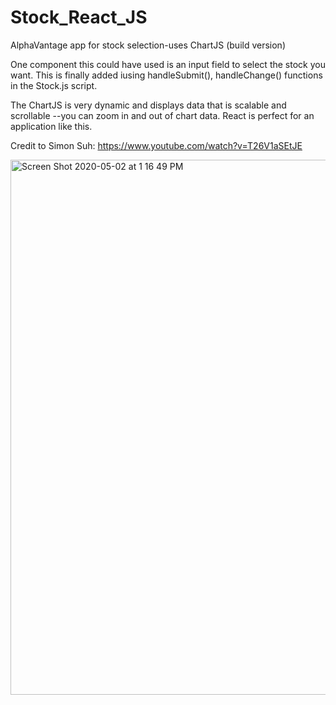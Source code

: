 # Stock_React_JS
AlphaVantage app for stock selection-uses ChartJS (build version)

One component this could have used is an input field to select the stock you want. This is finally added iusing handleSubmit(), handleChange() functions in the Stock.js script. 


The ChartJS is very dynamic and displays data that is scalable and scrollable --you can zoom in and out of chart data.
React is perfect for an application like this. 


Credit to Simon Suh: https://www.youtube.com/watch?v=T26V1aSEtJE

<img width="856" alt="Screen Shot 2020-05-02 at 1 16 49 PM" src="https://user-images.githubusercontent.com/22375594/80872394-41228680-8c77-11ea-86ff-c43a3b1142d5.png">
